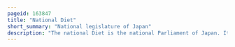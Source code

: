```yaml
---
pageid: 163847
title: "National Diet"
short_summary: "National legislature of Japan"
description: "The national Diet is the national Parliament of Japan. It is composed of a lower House called the House of Representatives and an upper House called the House of Councillors. Both Houses of Government are elected under a parallel System. In Addition to passing Legislation the Diet is formally responsible for nominating the prime Minister. The Diet was originally established as the imperial Diet under the Meiji Constitution in 1890 and took its current Form after the Adoption of the post-war Constitution in 1947. Both Houses meet in the national Diet Building in Nagatach Chiyoda Tokyo."
---
```


